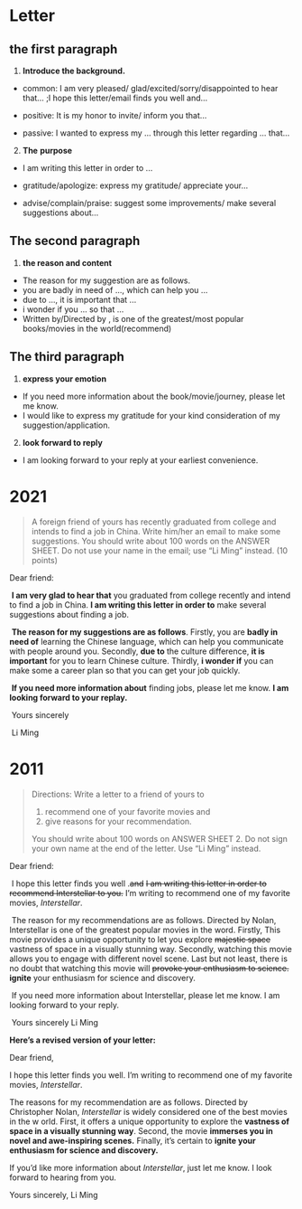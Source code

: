 # Letter

## the first paragraph

1. **Introduce the background.**    

- common: I am very pleased/ glad/excited/sorry/disappointed to hear that… ;I hope this letter/email finds you well and…

- positive: It is my honor to invite/ inform you that…

- passive: I wanted to express my ... through this letter regarding ... that…

2. **The** **purpose**

- I am writing this letter in order to ...

- gratitude/apologize: express my gratitude/ appreciate your…

- advise/complain/praise: suggest some improvements/ make several suggestions about…

## The second paragraph

1. **the reason and content**

- The reason for my suggestion are as follows.
- you are badly in need of ..., which can help you ...
- due to ..., it is important that ...
- i wonder if you ... so that ...
- Written by/Directed by , is one of the greatest/most popular  books/movies in the world(recommend)



## The third paragraph

1.  **express your emotion**

- If you need more information about the book/movie/journey, please let me know.
- I would like to express my gratitude for your kind consideration of my  suggestion/application.

2. **look forward to reply**

- I am looking forward to your reply at your earliest convenience.







# 2021

>  A foreign friend of yours has recently graduated from college and intends to find a job in China. Write him/her an email to make some suggestions.
> You should write about 100 words on the ANSWER SHEET.
> Do not use your name in the email; use “Li Ming” instead. (10 points)

Dear friend:

​	**I am very glad to hear that** you graduated from college recently and intend to find a job in China. **I am writing this letter in order to** make several suggestions about finding a job.

​	**The reason for my suggestions are as follows**. Firstly, you are **badly in need of** learning the Chinese language, which can help you communicate with people around you. Secondly, **due to** the culture difference, **it is important** for you to learn Chinese culture. Thirdly, **i wonder if** you can make some a career plan so that you can get your job quickly.

​	**If you need more information about** finding jobs, please let me know. **I am looking forward to your replay.**

​												Yours sincerely

​													Li Ming

# 2011

>  Directions:
> Write a letter to a friend of yours to
>
> 1) recommend one of your favorite movies and
> 2) give reasons for your recommendation.
>
> You should write about 100 words on ANSWER SHEET 2.
> Do not sign your own name at the end of the letter. Use “Li Ming” instead.

Dear friend:

​	 I hope this letter finds you well .~~and~~ ~~I am writing this letter in order to recommend Interstellar to you.~~ I’m writing to recommend one of my favorite movies, *Interstellar*.

​	The reason for my recommendations are as follows. Directed by Nolan, Interstellar is one of the greatest popular movies in the word.  Firstly, This movie provides a unique opportunity to let you explore ~~majestic space~~  vastness of space in a visually stunning way. Secondly, watching this movie allows you to engage with different novel scene. Last but not least, there is no doubt that watching this movie will ~~provoke your enthusiasm to science.~~ **ignite** your enthusiasm for science and discovery.

​	If you need more information about Interstellar, please let me know.  I am looking forward to your reply.

​									Yours sincerely													Li Ming

**Here’s a revised version of your letter:**

Dear friend,

I hope this letter finds you well. I’m writing to recommend one of my favorite movies, *Interstellar*.

The reasons for my recommendation are as follows. Directed by Christopher Nolan, *Interstellar* is widely considered one of the best movies in the w  orld. First, it offers a unique opportunity to explore the **vastness of space in a visually stunning way**. Second, the movie **immerses you in novel and awe-inspiring scenes.** Finally, it’s certain to **ignite your enthusiasm for science and discovery.**

If you’d like more information about *Interstellar*, just let me know. I look forward to hearing from you.

Yours sincerely,
Li Ming
